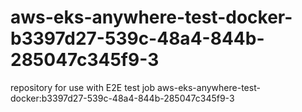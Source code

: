 # aws-eks-anywhere-test-docker-b3397d27-539c-48a4-844b-285047c345f9-3
repository for use with E2E test job aws-eks-anywhere-test-docker:b3397d27-539c-48a4-844b-285047c345f9-3
